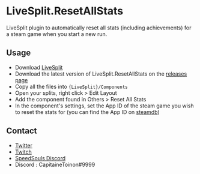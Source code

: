 # LiveSplit.ResetAllStats

LiveSplit plugin to automatically reset all stats (including achievements) for a steam game when you start a new run. 

## Usage
* Download [LiveSplit](http://livesplit.github.io/)
* Download the latest version of LiveSplit.ResetAllStats on the [releases page](https://github.com/CapitaineToinon/LiveSplit.ResetAllStats/releases)
* Copy all the files into `{LiveSplit}/Components`
* Open your splits, right click > Edit Layout
* Add the component found in Others > Reset All Stats
* In the component's settings, set the App ID of the steam game you wish to reset the stats for (you can find the App ID on [steamdb](https://steamdb.info))
## Contact
* [Twitter](https://twitter.com/CapitaineToinon)
* [Twitch](https://www.twitch.tv/capitainetoinon)
* [SpeedSouls Discord](https://discord.gg/speedsouls)
* Discord : CapitaineToinon#9999
